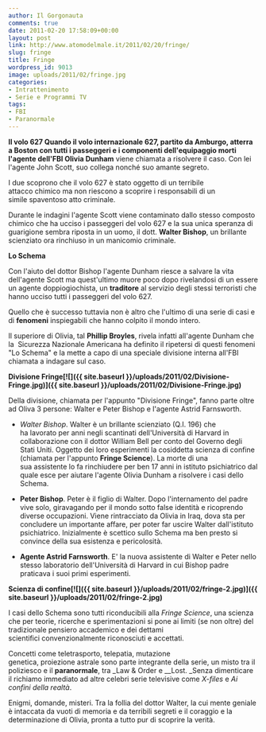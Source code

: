 ```yaml
---
author: Il Gorgonauta
comments: true
date: 2011-02-20 17:58:09+00:00
layout: post
link: http://www.atomodelmale.it/2011/02/20/fringe/
slug: fringe
title: Fringe
wordpress_id: 9013
image: uploads/2011/02/fringe.jpg
categories:
- Intrattenimento
- Serie e Programmi TV
tags:
- FBI
- Paranormale
---
```


**Il volo 627 **Quando il volo internazionale 627, partito da Amburgo, atterra a Boston con tutti i passeggeri e i componenti dell'equipaggio morti l'agente dell'FBI** Olivia Dunham** viene chiamata a risolvere il caso. Con lei l'agente John Scott, suo collega nonché suo amante segreto.

I due scoprono che il volo 627 è stato oggetto di un terribile attacco chimico ma non riescono a scoprire i responsabili di un simile spaventoso atto criminale.

Durante le indagini l'agente Scott viene contaminato dallo stesso composto chimico che ha ucciso i passeggeri del volo 627 e la sua unica speranza di guarigione sembra riposta in un uomo, il dott. **Walter Bishop**, un brillante scienziato ora rinchiuso in un manicomio criminale.

**Lo Schema**

Con l'aiuto del dottor Bishop l'agente Dunham riesce a salvare la vita dell'agente Scott ma quest'ultimo muore poco dopo rivelandosi di un essere un agente doppiogiochista, un **traditore** al servizio degli stessi terroristi che hanno ucciso tutti i passeggeri del volo 627.

Quello che è successo tuttavia non è altro che l'ultimo di una serie di casi e di **fenomeni** inspiegabili che hanno colpito il mondo intero.

Il superiore di Olivia, tal **Phillip Broyles**, rivela infatti all'agente Dunham che la  Sicurezza Nazionale Americana ha definito il ripetersi di questi fenomeni "Lo Schema" e la mette a capo di una speciale divisione interna all'FBI chiamata a indagare sul caso.

**Divisione Fringe[![]({{ site.baseurl }}/uploads/2011/02/Divisione-Fringe.jpg)]({{ site.baseurl }}/uploads/2011/02/Divisione-Fringe.jpg)**

Della divisione, chiamata per l'appunto "Divisione Fringe", fanno parte oltre ad Oliva 3 persone: Walter e Peter Bishop e l'agente Astrid Farnsworth.

	
  * _Walter Bishop_. Walter è un brillante scienziato (Q.I. 196) che ha lavorato per anni negli scantinati dell'Università di Harvard in collaborazione con il dottor William Bell per conto del Governo degli Stati Uniti. Oggetto dei loro esperimenti la cosiddetta scienza di confine (chiamata per l'appunto **Fringe Science**). La morte di una sua assistente lo fa rinchiudere per ben 17 anni in istituto psichiatrico dal quale esce per aiutare l'agente Olivia Dunham a risolvere i casi dello Schema.

	
  * **Peter Bishop**. Peter è il figlio di Walter. Dopo l'internamento del padre vive solo, giravagando per il mondo sotto false identità e ricoprendo diverse occupazioni. Viene rintracciato da Olivia in Iraq, dova sta per concludere un importante affare, per poter far uscire Walter dall'istituto psichiatrico. Inizialmente è scettico sullo Schema ma ben presto si convince della sua esistenza e pericolosità.

	
  * **Agente Astrid Farnsworth**. E' la nuova assistente di Walter e Peter nello stesso laboratorio dell'Università di Harvard in cui Bishop padre praticava i suoi primi esperimenti.

**Scienza di confine[![]({{ site.baseurl }}/uploads/2011/02/fringe-2.jpg)]({{ site.baseurl }}/uploads/2011/02/fringe-2.jpg)**

I casi dello Schema sono tutti riconducibili alla _Fringe Science_, una scienza che per teorie, ricerche e sperimentazioni si pone ai limiti (se non oltre) del tradizionale pensiero accademico e dei dettami scientifici convenzionalmente riconosciuti e accettati.

Concetti come teletrasporto, telepatia, mutazione genetica, proiezione astrale sono parte integrante della serie, un misto tra il poliziesco e il **paranormale**, tra _Law & Order e __Lost. _Senza dimenticare il richiamo immediato ad altre celebri serie televisive come _X-files_ e _Ai confini della realtà_.

Enigmi, domande, misteri. Tra la follia del dottor Walter, la cui mente geniale è intaccata da vuoti di memoria e da terribili segreti e il coraggio e la determinazione di Olivia, pronta a tutto pur di scoprire la verità.
